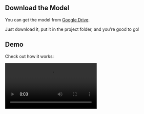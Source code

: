 <!-- ![Demo Screenshot](demo.png) -->
## Download the Model
You can get the model from [Google Drive](https://drive.google.com/file/d/1DFdRoXweBM0qsrg9Uwg58_pICwOUlWjt/view?usp=drive_link).

Just download it, put it in the project folder, and you’re good to go!

## Demo
Check out how it works:

[<video controls src="demo.mp4" title="Title"></video>](https://github.com/user-attachments/assets/34fbf8b2-b575-407a-9b67-57ec68c59514)